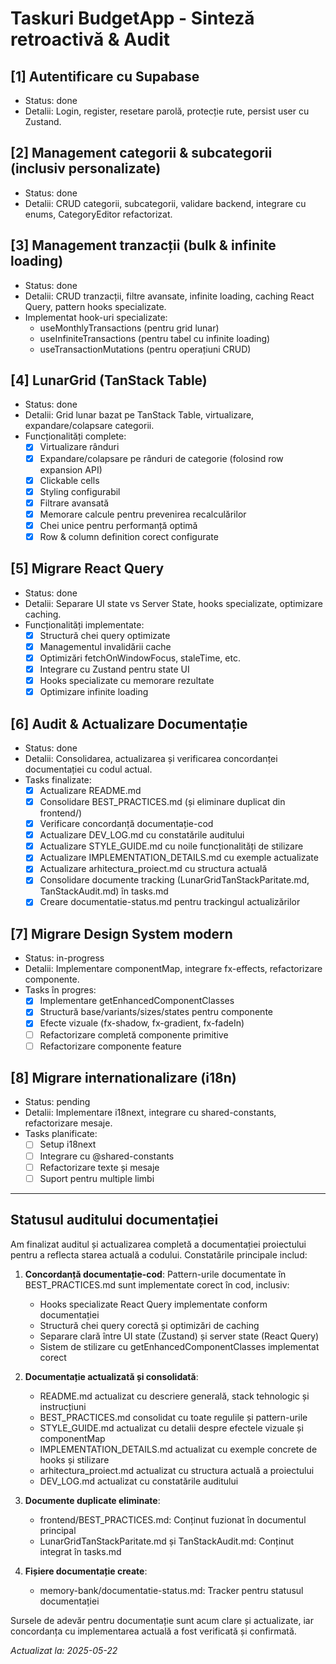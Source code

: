 # Taskuri BudgetApp - Sinteză retroactivă & Audit

## [1] Autentificare cu Supabase
- Status: done
- Detalii: Login, register, resetare parolă, protecție rute, persist user cu Zustand.

## [2] Management categorii & subcategorii (inclusiv personalizate)
- Status: done
- Detalii: CRUD categorii, subcategorii, validare backend, integrare cu enums, CategoryEditor refactorizat.

## [3] Management tranzacții (bulk & infinite loading)
- Status: done
- Detalii: CRUD tranzacții, filtre avansate, infinite loading, caching React Query, pattern hooks specializate.
- Implementat hook-uri specializate:
  - useMonthlyTransactions (pentru grid lunar)
  - useInfiniteTransactions (pentru tabel cu infinite loading)
  - useTransactionMutations (pentru operațiuni CRUD)

## [4] LunarGrid (TanStack Table)
- Status: done
- Detalii: Grid lunar bazat pe TanStack Table, virtualizare, expandare/colapsare categorii.
- Funcționalități complete:
  - [x] Virtualizare rânduri
  - [x] Expandare/colapsare pe rânduri de categorie (folosind row expansion API)
  - [x] Clickable cells
  - [x] Styling configurabil
  - [x] Filtrare avansată
  - [x] Memorare calcule pentru prevenirea recalculărilor
  - [x] Chei unice pentru performanță optimă
  - [x] Row & column definition corect configurate

## [5] Migrare React Query
- Status: done
- Detalii: Separare UI state vs Server State, hooks specializate, optimizare caching.
- Funcționalități implementate:
  - [x] Structură chei query optimizate
  - [x] Managementul invalidării cache
  - [x] Optimizări fetchOnWindowFocus, staleTime, etc.
  - [x] Integrare cu Zustand pentru state UI
  - [x] Hooks specializate cu memorare rezultate
  - [x] Optimizare infinite loading

## [6] Audit & Actualizare Documentație
- Status: done
- Detalii: Consolidarea, actualizarea și verificarea concordanței documentației cu codul actual.
- Tasks finalizate:
  - [x] Actualizare README.md
  - [x] Consolidare BEST_PRACTICES.md (și eliminare duplicat din frontend/)
  - [x] Verificare concordanță documentație-cod
  - [x] Actualizare DEV_LOG.md cu constatările auditului
  - [x] Actualizare STYLE_GUIDE.md cu noile funcționalități de stilizare
  - [x] Actualizare IMPLEMENTATION_DETAILS.md cu exemple actualizate
  - [x] Actualizare arhitectura_proiect.md cu structura actuală
  - [x] Consolidare documente tracking (LunarGridTanStackParitate.md, TanStackAudit.md) în tasks.md
  - [x] Creare documentatie-status.md pentru trackingul actualizărilor

## [7] Migrare Design System modern
- Status: in-progress
- Detalii: Implementare componentMap, integrare fx-effects, refactorizare componente.
- Tasks în progres:
  - [x] Implementare getEnhancedComponentClasses
  - [x] Structură base/variants/sizes/states pentru componente
  - [x] Efecte vizuale (fx-shadow, fx-gradient, fx-fadeIn)
  - [ ] Refactorizare completă componente primitive
  - [ ] Refactorizare componente feature

## [8] Migrare internationalizare (i18n)
- Status: pending
- Detalii: Implementare i18next, integrare cu shared-constants, refactorizare mesaje.
- Tasks planificate:
  - [ ] Setup i18next
  - [ ] Integrare cu @shared-constants
  - [ ] Refactorizare texte și mesaje
  - [ ] Suport pentru multiple limbi

---
## Statusul auditului documentației

Am finalizat auditul și actualizarea completă a documentației proiectului pentru a reflecta starea actuală a codului. Constatările principale includ:

1. **Concordanță documentație-cod**: Pattern-urile documentate în BEST_PRACTICES.md sunt implementate corect în cod, inclusiv:
   - Hooks specializate React Query implementate conform documentației
   - Structură chei query corectă și optimizări de caching
   - Separare clară între UI state (Zustand) și server state (React Query)
   - Sistem de stilizare cu getEnhancedComponentClasses implementat corect

2. **Documentație actualizată și consolidată**:
   - README.md actualizat cu descriere generală, stack tehnologic și instrucțiuni
   - BEST_PRACTICES.md consolidat cu toate regulile și pattern-urile
   - STYLE_GUIDE.md actualizat cu detalii despre efectele vizuale și componentMap
   - IMPLEMENTATION_DETAILS.md actualizat cu exemple concrete de hooks și stilizare
   - arhitectura_proiect.md actualizat cu structura actuală a proiectului
   - DEV_LOG.md actualizat cu constatările auditului

3. **Documente duplicate eliminate**:
   - frontend/BEST_PRACTICES.md: Conținut fuzionat în documentul principal
   - LunarGridTanStackParitate.md și TanStackAudit.md: Conținut integrat în tasks.md

4. **Fișiere documentație create**:
   - memory-bank/documentatie-status.md: Tracker pentru statusul documentației
   
Sursele de adevăr pentru documentație sunt acum clare și actualizate, iar concordanța cu implementarea actuală a fost verificată și confirmată.

_Actualizat la: 2025-05-22_ 